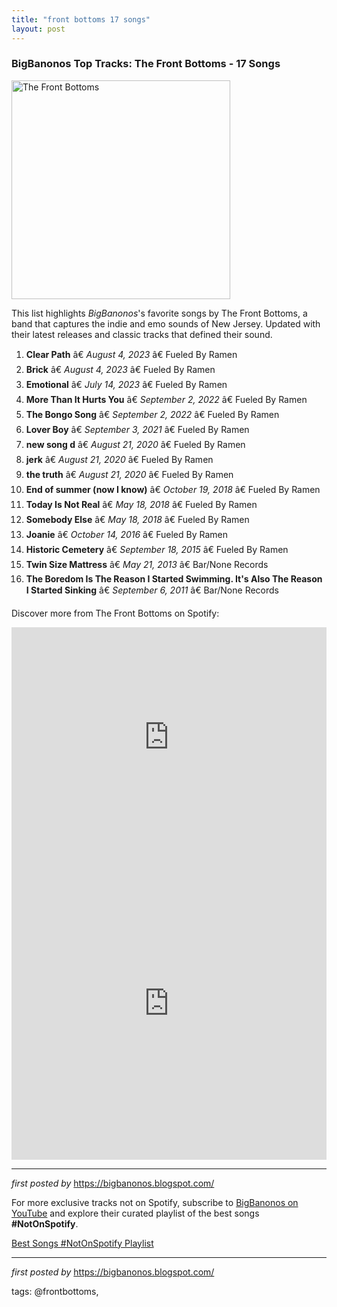 ```yaml
---
title: "front bottoms 17 songs"
layout: post
---
```

<h3>BigBanonos Top Tracks: The Front Bottoms - 17 Songs</h3>
<div class="separator"> <a href="https://i0.wp.com/www.independentphilly.com/wp-content/uploads/2016/03/The-Front-Bottoms-Melbourne-Night-3-11-e1457654050706.jpg?fit=600%2C399&ssl=1" > <img alt="The Front Bottoms" border="0" height="350" src="https://i0.wp.com/www.independentphilly.com/wp-content/uploads/2016/03/The-Front-Bottoms-Melbourne-Night-3-11-e1457654050706.jpg?fit=600%2C399&ssl=1" /> </a>
</div> <p>This list highlights <em>BigBanonos</em>'s favorite songs by The Front Bottoms, a band that captures the indie and emo sounds of New Jersey. Updated with their latest releases and classic tracks that defined their sound.</p> <ol> <li><strong>Clear Path</strong> â€ <em>August 4, 2023</em> â€ Fueled By Ramen</li> <li><strong>Brick</strong> â€ <em>August 4, 2023</em> â€ Fueled By Ramen</li> <li><strong>Emotional</strong> â€ <em>July 14, 2023</em> â€ Fueled By Ramen</li> <li><strong>More Than It Hurts You</strong> â€ <em>September 2, 2022</em> â€ Fueled By Ramen</li> <li><strong>The Bongo Song</strong> â€ <em>September 2, 2022</em> â€ Fueled By Ramen</li> <li><strong>Lover Boy</strong> â€ <em>September 3, 2021</em> â€ Fueled By Ramen</li> <li><strong>new song d</strong> â€ <em>August 21, 2020</em> â€ Fueled By Ramen</li> <li><strong>jerk</strong> â€ <em>August 21, 2020</em> â€ Fueled By Ramen</li> <li><strong>the truth</strong> â€ <em>August 21, 2020</em> â€ Fueled By Ramen</li> <li><strong>End of summer (now I know)</strong> â€ <em>October 19, 2018</em> â€ Fueled By Ramen</li> <li><strong>Today Is Not Real</strong> â€ <em>May 18, 2018</em> â€ Fueled By Ramen</li> <li><strong>Somebody Else</strong> â€ <em>May 18, 2018</em> â€ Fueled By Ramen</li> <li><strong>Joanie</strong> â€ <em>October 14, 2016</em> â€ Fueled By Ramen</li> <li><strong>Historic Cemetery</strong> â€ <em>September 18, 2015</em> â€ Fueled By Ramen</li> <li><strong>Twin Size Mattress</strong> â€ <em>May 21, 2013</em> â€ Bar/None Records</li> <li><strong>The Boredom Is The Reason I Started Swimming. It's Also The Reason I Started Sinking</strong> â€ <em>September 6, 2011</em> â€ Bar/None Records</li>
</ol> <p>Discover more from The Front Bottoms on Spotify:</p>
<iframe allow="autoplay; clipboard-write; encrypted-media; fullscreen; picture-in-picture" allowfullscreen="" frameborder="0" height="352" loading="lazy" src="https://open.spotify.com/embed/playlist/0QWECAQucyjL38c6L6UfUX?utm_source=generator" width="100%"></iframe>
<iframe width="100%" height="500" src="https://www.youtube.com/embed/MG8clyylgPQ?list=PLtuNtuTatqI1WcWJkhHdMy_GAx4qx47JY" frameborder="0" allowfullscreen></iframe>
<hr />
<p><em>first posted by</em> <a href="https://bigbanonos.blogspot.com/" rel="noopener" target="_new">https://bigbanonos.blogspot.com/</a></p>


<!--Subscribe and Playlist Links-->
<div>
    <p>For more exclusive tracks not on Spotify, subscribe to <a href="https://www.youtube.com/@BigBanonos" target="_blank">BigBanonos on YouTube</a> and explore their curated playlist of the best songs <strong>#NotOnSpotify</strong>.</p>
    <p><a href="https://www.youtube.com/playlist?list=PLtuNtuTatqI0kFahUCbtbfenC_ET5O_tr" target="_blank">Best Songs #NotOnSpotify Playlist<br /></a></p></div>

<hr />

<p><em>first posted by</em> <a href="https://bigbanonos.blogspot.com/" rel="noopener" target="_new">https://bigbanonos.blogspot.com/</a></p>

<p>tags: @frontbottoms,</p>
